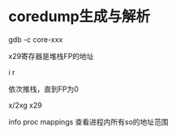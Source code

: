 # coredump生成与解析

gdb -c core-xxx

x29寄存器是堆栈FP的地址

i r

依次推栈，直到FP为0

x/2xg x29

info proc mappings 查看进程内所有so的地址范围
